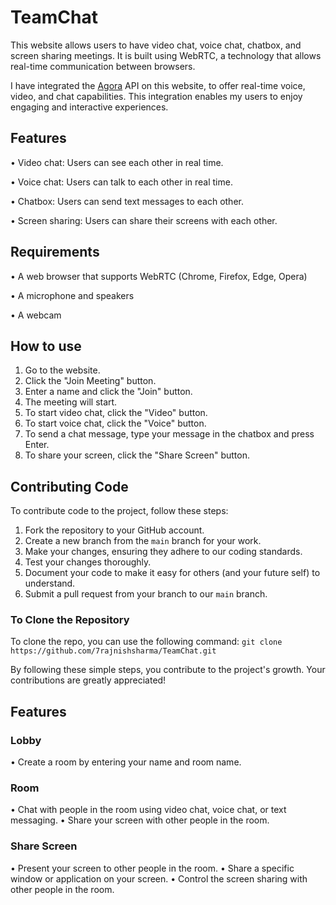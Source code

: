 # TeamChat

This website allows users to have video chat, voice chat, chatbox, and screen sharing meetings. It is built using WebRTC, a technology that allows real-time communication between browsers.

I have integrated the [Agora](https://www.agora.io/en/) API on this website, to offer real-time voice, video, and chat capabilities. This integration enables my users to enjoy engaging and interactive experiences.

## Features

•	Video chat: Users can see each other in real time. 

•	Voice chat: Users can talk to each other in real time.

•	Chatbox: Users can send text messages to each other.

•	Screen sharing: Users can share their screens with each other.

## Requirements

 •	A web browser that supports WebRTC (Chrome, Firefox, Edge, Opera)
 
 •	A microphone and speakers
 
 •	A webcam
 
## How to use

1.	Go to the website.
2.	Click the "Join Meeting" button.
3.	Enter a name and click the "Join" button.
4.	The meeting will start.
5.	To start video chat, click the "Video" button.
6.	To start voice chat, click the "Voice" button.
7.	To send a chat message, type your message in the chatbox and press Enter.
8.	To share your screen, click the "Share Screen" button.

## Contributing Code

To contribute code to the project, follow these steps:

1. Fork the repository to your GitHub account.
2. Create a new branch from the `main` branch for your work.
3. Make your changes, ensuring they adhere to our coding standards.
4. Test your changes thoroughly.
5. Document your code to make it easy for others (and your future self) to understand.
6. Submit a pull request from your branch to our `main` branch.


### To Clone the Repository

To clone the repo, you can use the following command:
`git clone https://github.com/7rajnishsharma/TeamChat.git`

By following these simple steps, you contribute to the project's growth. Your contributions are greatly appreciated!

## Features 

### Lobby
• Create a room by entering your name and room name.

### Room
• Chat with people in the room using video chat, voice chat, or text messaging.
• Share your screen with other people in the room.

### Share Screen
• Present your screen to other people in the room.
• Share a specific window or application on your screen.
• Control the screen sharing with other people in the room.
 
